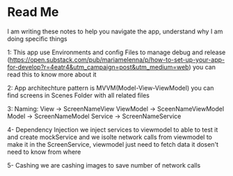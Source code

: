 #  Read Me

I am writing these notes to help you navigate the app, understand why I am doing specific things

1:
This app use Environments and config Files to manage debug and release
(https://open.substack.com/pub/mariamelenna/p/how-to-set-up-your-app-for-develop?r=4eatr4&utm_campaign=post&utm_medium=web)
you can read this to know more about it

2: 
App architechture pattern is MVVM(Model-View-ViewModel)
you can find screens in Scenes Folder with all related files

3:
Naming: 
View -> ScreenNameView
ViewModel -> SceenNameViewModel
Model -> ScreenNameModel
Service -> ScreenNameService


4- Dependency Injection 
we inject services to viewmodel to able to test it and create mockService
and we isolte network calls from viewmodel to make it in the ScreenService, viewmodel just need to fetch data it dosen't need to know from where

5- Cashing
we are cashing images to save number of network calls

